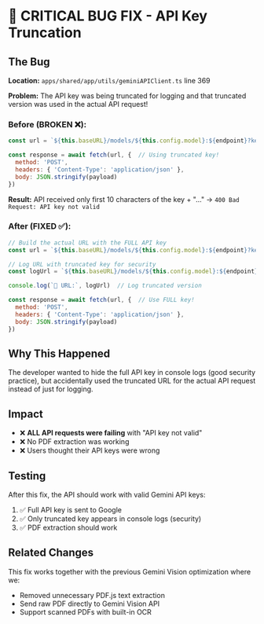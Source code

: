 # 🐛 CRITICAL BUG FIX - API Key Truncation

## The Bug
**Location:** `apps/shared/app/utils/geminiAPIClient.ts` line 369

**Problem:** The API key was being truncated for logging and that truncated version was used in the actual API request!

### Before (BROKEN ❌):
```javascript
const url = `${this.baseURL}/models/${this.config.model}:${endpoint}?key=${this.config.apiKey.substring(0, 10)}...`

const response = await fetch(url, {  // Using truncated key!
  method: 'POST',
  headers: { 'Content-Type': 'application/json' },
  body: JSON.stringify(payload)
})
```

**Result:** API received only first 10 characters of the key + "..." → `400 Bad Request: API key not valid`

### After (FIXED ✅):
```javascript
// Build the actual URL with the FULL API key
const url = `${this.baseURL}/models/${this.config.model}:${endpoint}?key=${this.config.apiKey}`

// Log URL with truncated key for security
const logUrl = `${this.baseURL}/models/${this.config.model}:${endpoint}?key=${this.config.apiKey.substring(0, 10)}...`

console.log(`📡 URL:`, logUrl)  // Log truncated version

const response = await fetch(url, {  // Use FULL key!
  method: 'POST',
  headers: { 'Content-Type': 'application/json' },
  body: JSON.stringify(payload)
})
```

## Why This Happened
The developer wanted to hide the full API key in console logs (good security practice), but accidentally used the truncated URL for the actual API request instead of just for logging.

## Impact
- ❌ **ALL API requests were failing** with "API key not valid"
- ❌ No PDF extraction was working
- ❌ Users thought their API keys were wrong

## Testing
After this fix, the API should work with valid Gemini API keys:
1. ✅ Full API key is sent to Google
2. ✅ Only truncated key appears in console logs (security)
3. ✅ PDF extraction should work

## Related Changes
This fix works together with the previous Gemini Vision optimization where we:
- Removed unnecessary PDF.js text extraction
- Send raw PDF directly to Gemini Vision API
- Support scanned PDFs with built-in OCR
